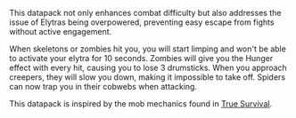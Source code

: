 This datapack not only enhances combat difficulty but also addresses the issue of Elytras being overpowered, preventing easy escape from fights without active engagement.

When skeletons or zombies hit you, you will start limping and won't be able to activate your elytra for 10 seconds. Zombies will give you the Hunger effect with every hit, causing you to lose 3 drumsticks. When you approach creepers, they will slow you down, making it impossible to take off. Spiders can now trap you in their cobwebs when attacking.

This datapack is inspired by the mob mechanics found in [True Survival](https://modrinth.com/datapack/true-survival).